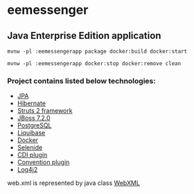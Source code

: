 # eemessenger 
## Java Enterprise Edition application

```shell script
mvnw -pl :eemessengerapp package docker:build docker:start

mvnw -pl :eemessengerapp docker:stop docker:remove clean
```

### Project contains listed below technologies:

- [JPA]
- [Hibernate]
- [Struts 2 framework] 
- [JBoss 7.2.0]
- [PostgreSQL]
- [Liquibase]
- [Docker]
- [Selenide]
- [CDI plugin]
- [Convention plugin]
- [Log4j2]

web.xml is represented by java class [WebXML] 

<!-- References -->
[JPA]:https://docs.jboss.org/hibernate/jpa/2.2/api/javax/persistence/package-summary.html
[Hibernate]:https://docs.jboss.org/hibernate/orm/5.4/quickstart/html_single/#_the_hibernate_modules_artifacts
[Struts 2 framework]: https://struts.apache.org
[JBoss 7.2.0]: https://github.com/jboss-developer/jboss-eap-quickstarts
[PostgreSQL]: https://www.postgresql.org/docs/
[Convention plugin]:https://struts.apache.org/plugins/convention/
[Liquibase]:http://www.liquibase.org/documentation/
[Docker]: https://docs.docker.com/
[Selenide]: https://selenide.org/
[CDI plugin]: https://struts.apache.org/plugins/cdi/
[Log4j2]: https://logging.apache.org/log4j/2.x/
[WebXML]: eemessengerapp/src/main/java/com/sigma/software/WebXml.java
